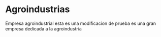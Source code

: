 # Agroindustrias
Empresa agroindustrial
esta es una modificacion de prueba
es una gran empresa dedicada a la agroindustria
